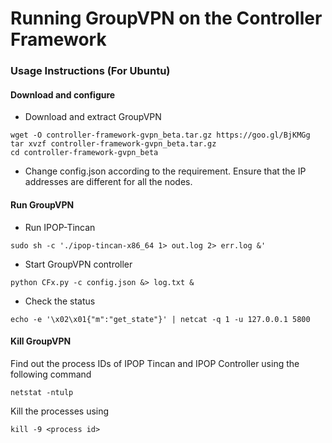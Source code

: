 # Running GroupVPN on the Controller Framework

### Usage Instructions (For Ubuntu)

#### Download and configure

* Download and extract GroupVPN
```
wget -O controller-framework-gvpn_beta.tar.gz https://goo.gl/BjKMGg
tar xvzf controller-framework-gvpn_beta.tar.gz
cd controller-framework-gvpn_beta
```
* Change config.json according to the requirement. Ensure that the IP addresses are different for all the nodes.


#### Run GroupVPN

* Run IPOP-Tincan 
```
sudo sh -c './ipop-tincan-x86_64 1> out.log 2> err.log &'
```
* Start GroupVPN controller
```
python CFx.py -c config.json &> log.txt &
```
* Check the status 
```
echo -e '\x02\x01{"m":"get_state"}' | netcat -q 1 -u 127.0.0.1 5800
```

#### Kill GroupVPN
Find out the process IDs of IPOP Tincan and IPOP Controller using the following command
```
netstat -ntulp
```
Kill the processes using
```
kill -9 <process id>
```
